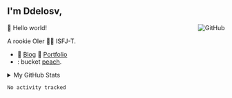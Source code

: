 

## I'm Ddelosv,

<a href="https://github.com/ddelosv"><img align="right" alt="GitHub" src="https://img.shields.io/badge/dynamic/json?logo=github&label=GitHub+Followers&labelColor=282c34&color=181717&query=%24.data.totalSubs&url=https%3A%2F%2Fapi.spencerwoo.com%2Fsubstats%2F%3Fsource%3Dgithub%26queryKey%3Dddelosv&longCache=true"/></a>


🎊 Hello world!

A rookie OIer 🚀🥬 ISFJ-T.




- :memo: [Blog](https://) :card_index: [Portfolio](https://) 
- : bucket [peach](https://github.com/ddelosv).

<details>

<summary>My GitHub Stats</summary>



</details>

<!--START_SECTION:waka-->

```txt
No activity tracked
```

<!--END_SECTION:waka-->


